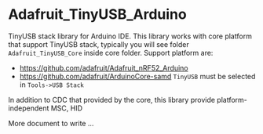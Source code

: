 # Adafruit_TinyUSB_Arduino
TinyUSB stack library for Arduino IDE. This library works with core platform that support TinyUSB stack, typically you will see folder `Adafruit_TinyUSB_Core` inside core folder. Support platform are:

- <https://github.com/adafruit/Adafruit_nRF52_Arduino>
- <https://github.com/adafruit/ArduinoCore-samd> `TinyUSB` must be selected in `Tools->USB Stack`

In addition to CDC that provided by the core, this library provide platform-independent MSC, HID

More document to write ... 